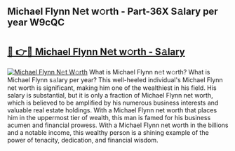 ## Michael Flynn N𝚎t w𝚘rth - Part-36X S𝚊lary per year W9cQC

# <h2><a href="http://gc52e6o.nevu.top/?p=Michael+Flynn">🔗 👉🔴 Michael Flynn N𝚎t w𝚘rth - S𝚊lary</a></h2>

[![Michael Flynn N𝚎t W𝚘rth](https://i.imgur.com/Oavwk0R.jpeg)](http://gc52e6o.nevu.top/?p=Michael+Flynn)
What is Michael Flynn n𝚎t w𝚘rth? What is Michael Flynn s𝚊lary per year?
This well-heeled individual's Michael Flynn net worth is significant, making him one of the wealthiest in his field. His salary is substantial, but it is only a fraction of Michael Flynn net worth, which is believed to be amplified by his numerous business interests and valuable real estate holdings. With a Michael Flynn net worth that places him in the uppermost tier of wealth, this man is famed for his business acumen and financial prowess. With a Michael Flynn net worth in the billions and a notable income, this wealthy person is a shining example of the power of tenacity, dedication, and financial wisdom.
